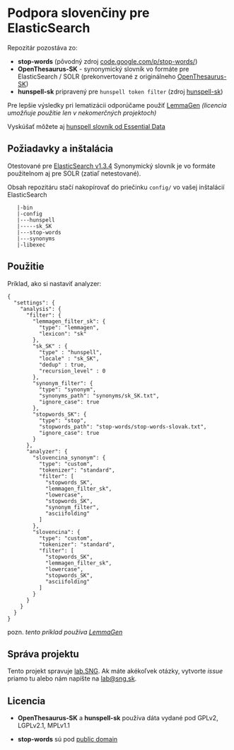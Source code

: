 # Podpora slovenčiny pre ElasticSearch

Repozitár pozostáva zo:
* __stop-words__ (pôvodný zdroj [code.google.com/p/stop-words/](https://code.google.com/p/stop-words/))
* __OpenThesaurus-SK__ - synonymický slovník vo formáte pre ElasticSearch / SOLR (prekonvertované z originálneho [OpenThesaurus-SK](http://sk-spell.sk.cx/thesaurus))
* __hunspell-sk__ pripravený pre `hunspell token filter` (zdroj [hunspell-sk](http://www.sk-spell.sk.cx/hunspell-sk))

Pre lepšie výsledky pri lematizácii odporúčame použiť [LemmaGen](https://github.com/vhyza/elasticsearch-analysis-lemmagen) _(licencia umožňuje použitie len v nekomerčných projektoch)_

Vyskúšať môžete aj [hunspell slovník od Essential Data](https://github.com/essential-data/hunspell-sk/releases/tag/1.1)


## Požiadavky a inštalácia

Otestované pre [ElasticSearch v1.3.4](https://www.elastic.co/downloads/elasticsearch)
Synonymický slovník je vo formáte použitelnom aj pre SOLR (zatiaľ netestované).

Obsah repozitáru stačí nakopírovať do priečinku `config/` vo vašej inštalácií ElasticSearch

```
   |-bin
   |-config
   |---hunspell
   |-----sk_SK
   |---stop-words
   |---synonyms
   |-libexec   
```

## Použitie

Príklad, ako si nastaviť analyzer:

```
{
  "settings": {
    "analysis": {
      "filter": {
        "lemmagen_filter_sk": {
          "type": "lemmagen",
          "lexicon": "sk"
        },
        "sk_SK" : {
          "type" : "hunspell",
          "locale" : "sk_SK",
          "dedup" : true,
          "recursion_level" : 0
        },
        "synonym_filter": {
          "type": "synonym",
          "synonyms_path": "synonyms/sk_SK.txt",
          "ignore_case": true
        },
        "stopwords_SK": {
          "type": "stop",
          "stopwords_path": "stop-words/stop-words-slovak.txt",
          "ignore_case": true
        }
      },
      "analyzer": {
        "slovencina_synonym": {
          "type": "custom",
          "tokenizer": "standard",
          "filter": [
            "stopwords_SK",
            "lemmagen_filter_sk",
            "lowercase",
            "stopwords_SK",
            "synonym_filter",
            "asciifolding"
          ]
        },
        "slovencina": {
          "type": "custom",
          "tokenizer": "standard",
          "filter": [
            "stopwords_SK",
            "lemmagen_filter_sk",
            "lowercase",
            "stopwords_SK",
            "asciifolding"
          ]
        }
      }
    }
  }
}
```
pozn. _tento príklad používa [LemmaGen](https://github.com/vhyza/elasticsearch-analysis-lemmagen)_

## Správa projektu

Tento projekt spravuje [lab.SNG](http://lab.sng.sk). Ak máte akékoľvek otázky, vytvorte _issue_ priamo tu alebo nám napíšte na [lab@sng.sk](mailto:lab@sng.sk).


## Licencia

* __OpenThesaurus-SK__ a __hunspell-sk__ používa dáta vydané pod GPLv2, LGPLv2.1, MPLv1.1

* __stop-words__ sú pod [public domain](http://unlicense.org/)
